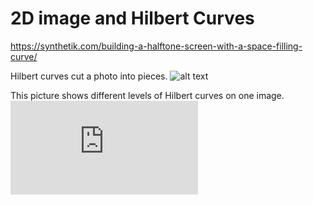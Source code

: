 # 2D image and Hilbert Curves

https://synthetik.com/building-a-halftone-screen-with-a-space-filling-curve/

Hilbert curves cut a photo into pieces.
![alt text](https://synthetik.com/wp-content/uploads/2011/01/StudioArtistScreenSnapz1111.jpg.scaled1000.jpg)

This picture shows different levels of Hilbert curves on one image.
![alt text](http://fineartamerica.com/featured/2-hilbert-curves-of-order-1-to-10-martin-krzywinski.html)
